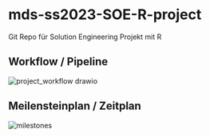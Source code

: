 # mds-ss2023-SOE-R-project
Git Repo für Solution Engineering Projekt mit R

## Workflow / Pipeline
![project_workflow drawio](https://github.com/bar01a/mds-ss2023-SOE-R-project/assets/116788138/5682b97a-88ff-46e4-9d6d-851464422c4b)

## Meilensteinplan / Zeitplan
![milestones](https://github.com/bar01a/mds-ss2023-SOE-R-project/assets/116788138/ccd02793-56de-4412-a90f-249d06d34cbd)
